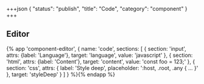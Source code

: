 +++json
{
  "status": "publish",
  "title": "Code",
  "category": "component"
}
+++

## Editor

{%
  app 'component-editor', {
    name: 'code',
    sections: [
      {
        section: 'input',
        attrs: {label: 'Language'},
        target: 'language',
        value: 'javascript'
      },
      {
        section: 'html',
        attrs: {label: 'Content'},
        target: 'content',
        value: 'const foo = 123;'
      },
      {
        section: 'css',
        attrs: {
          label: 'Style deep',
          placeholder: ':host, .root, .any { ... }'
        },
        target: 'styleDeep'
      }
    ]
  }
%}{% endapp %}
